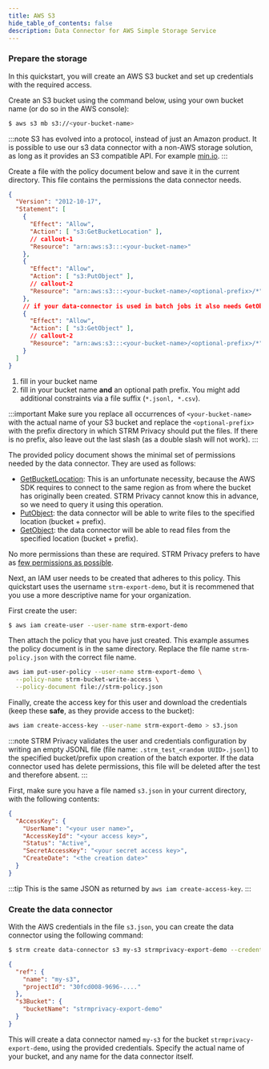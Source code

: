```yaml
---
title: AWS S3
hide_table_of_contents: false
description: Data Connector for AWS Simple Storage Service
---
```


### Prepare the storage

In this quickstart, you will create an AWS S3 bucket
and set up credentials with the required access.

Create an S3 bucket using the command below, using your own bucket name
(or do so in the AWS console):

```bash
$ aws s3 mb s3://<your-bucket-name>
```

:::note
S3 has evolved into a protocol, instead of just an Amazon product. It is possible to use our s3 data connector with
a non-AWS storage solution, as long as it provides an S3 compatible API. For example [min.io](https://min.io).
:::


Create a file with the policy document below and save it in the current
directory. This file contains the permissions the data connector needs.

```json title=strm-policy.json showLineNumbers
{
  "Version": "2012-10-17",
  "Statement": [
    {
      "Effect": "Allow",
      "Action": [ "s3:GetBucketLocation" ],
      // callout-1
      "Resource": "arn:aws:s3:::<your-bucket-name>"
    },
    {
      "Effect": "Allow",
      "Action": [ "s3:PutObject" ],
      // callout-2
      "Resource": "arn:aws:s3:::<your-bucket-name>/<optional-prefix>/*"
    },
    // if your data-connector is used in batch jobs it also needs GetObject rights
    {
      "Effect": "Allow",
      "Action": [ "s3:GetObject" ],
      // callout-2
      "Resource": "arn:aws:s3:::<your-bucket-name>/<optional-prefix>/*"
    }
  ]
}
```

1. fill in your bucket name
2. fill in your bucket name **and** an optional path prefix. You might add additional constraints via a file suffix
   (`*.jsonl, *.csv`).

:::important
Make sure you replace all occurrences of `<your-bucket-name>` with the
actual name of your S3 bucket and replace the `<optional-prefix>` with
the prefix directory in which STRM Privacy should put the files. If there is no
prefix, also leave out the last slash (as a double slash will not work).
:::

The provided policy document shows the minimal set of permissions needed
by the data connector. They are used as follows:

- [GetBucketLocation](https://docs.aws.amazon.com/AmazonS3/latest/API/API_GetBucketLocation.html):
  This is an unfortunate necessity, because the AWS SDK requires to
  connect to the same region as from where the bucket has originally
  been created. STRM Privacy cannot know this in advance, so we need
  to query it using this operation.
- [PutObject](https://docs.aws.amazon.com/AmazonS3/latest/API/API_PutObject.html):
  the data connector will be able to write files to the specified location
  (bucket + prefix).
- [GetObject](https://docs.aws.amazon.com/AmazonS3/latest/API/API_GetObject.html):
  the data connector will be able to read files from the specified location
  (bucket + prefix).

No more permissions than these are required. STRM Privacy prefers to have as
[few permissions as possible](https://en.wikipedia.org/wiki/Principle_of_least_privilege).

Next, an IAM user needs to be created that adheres to this policy. This
quickstart uses the username `strm-export-demo`, but it is recommened that you use a
more descriptive name for your organization.

First create the user:

```bash
$ aws iam create-user --user-name strm-export-demo
```

Then attach the policy that you have just created. This example assumes the policy
document is in the same directory. Replace the file name
`strm-policy.json` with the correct file name.

```bash
aws iam put-user-policy --user-name strm-export-demo \
  --policy-name strm-bucket-write-access \
  --policy-document file://strm-policy.json
```

Finally, create the access key for this user and download the
credentials (keep these **safe**, as they provide access to the bucket):

```bash
aws iam create-access-key --user-name strm-export-demo > s3.json
````

:::note
STRM Privacy validates the user and credentials configuration by writing an empty JSONL file
(file name: `.strm_test_<random UUID>.jsonl`) to the specified
bucket/prefix upon creation of the batch exporter.
If the data connector used has delete permissions, this file will be deleted after the test and therefore absent.
:::

First, make sure you have a file named `s3.json` in your current
directory, with the following contents:

```json title=s3.json showLineNumbers
{
  "AccessKey": {
    "UserName": "<your user name>",
    "AccessKeyId": "<your access key>",
    "Status": "Active",
    "SecretAccessKey": "<your secret access key>",
    "CreateDate": "<the creation date>"
  }
}
```

:::tip
This is the same JSON as returned by `aws iam create-access-key`.
:::

### Create the data connector
With the AWS credentials in the file `s3.json`, you can
create the data connector using the following command:

```bash
$ strm create data-connector s3 my-s3 strmprivacy-export-demo --credentials-file=s3.json
```

```json
{
  "ref": {
    "name": "my-s3",
    "projectId": "30fcd008-9696-...."
  },
  "s3Bucket": {
    "bucketName": "strmprivacy-export-demo"
  }
}
```

This will create a data connector named `my-s3` for the bucket `strmprivacy-export-demo`,
using the provided credentials. Specify the actual name of your bucket, and any name for the
data connector itself.
